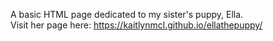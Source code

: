 A basic HTML page dedicated to my sister's puppy, Ella. <br>
Visit her page here: https://kaitlynmcl.github.io/ellathepuppy/
